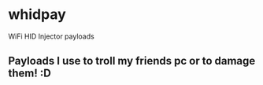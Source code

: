 # whidpay
 WiFi HID Injector payloads
 
 ## Payloads I use to troll my friends pc or to damage them! :D
